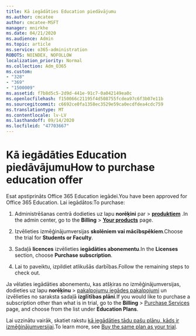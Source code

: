 ```yaml
---
title: Kā iegādāties Education piedāvājumu
ms.author: cmcatee
author: cmcatee-MSFT
manager: mnirkhe
ms.date: 04/21/2020
ms.audience: Admin
ms.topic: article
ms.service: o365-administration
ROBOTS: NOINDEX, NOFOLLOW
localization_priority: Normal
ms.collection: Adm_O365
ms.custom:
- "328"
- "369"
- "1500009"
ms.assetid: f7b8d5c5-2d9d-441e-91c7-0a042149ea0c
ms.openlocfilehash: f150066c21195f4d508755fcdea97c6f3b07e11b
ms.sourcegitcommit: c6692ce0fa1358ec3529e59ca0ecdfdea4cdc759
ms.translationtype: MT
ms.contentlocale: lv-LV
ms.lasthandoff: 09/14/2020
ms.locfileid: "47703667"
---
```

# <a name="how-to-purchase-education-offer"></a><span data-ttu-id="03ebc-102">Kā iegādāties Education piedāvājumu</span><span class="sxs-lookup"><span data-stu-id="03ebc-102">How to purchase education offer</span></span>

<span data-ttu-id="03ebc-103">Esat apstiprināts Office 365 Education iegādei.</span><span class="sxs-lookup"><span data-stu-id="03ebc-103">You have been approved for Office 365 Education.</span></span> <span data-ttu-id="03ebc-104">Lai iegādātos:</span><span class="sxs-lookup"><span data-stu-id="03ebc-104">To purchase:</span></span>
  
1. <span data-ttu-id="03ebc-105">Administrēšanas centrā dodieties uz lapu **norēķini** par \> **[produktiem](https://go.microsoft.com/fwlink/p/?linkid=842054)** .</span><span class="sxs-lookup"><span data-stu-id="03ebc-105">In the admin center, go to the **Billing** \> **[Your products](https://go.microsoft.com/fwlink/p/?linkid=842054)** page.</span></span>

2. <span data-ttu-id="03ebc-106">Izvēlieties izmēģinājumversijas **skolēniem vai mācībspēkiem**.</span><span class="sxs-lookup"><span data-stu-id="03ebc-106">Choose the trial for **Students or Faculty**.</span></span>

3. <span data-ttu-id="03ebc-107">Sadaļā **licences** izvēlieties **iegādāties abonementu**.</span><span class="sxs-lookup"><span data-stu-id="03ebc-107">In the **Licenses** section, choose **Purchase subscription**.</span></span>

4. <span data-ttu-id="03ebc-108">Lai to paveiktu, izpildiet atlikušās darbības.</span><span class="sxs-lookup"><span data-stu-id="03ebc-108">Follow the remaining steps to check out.</span></span>

<span data-ttu-id="03ebc-109">Ja vēlaties iegādāties abonementu, kas atšķiras no izmēģinājumversijas, dodieties uz lapu **norēķinu** \> [pakalpojumu iegādes pakalpojumi](https://go.microsoft.com/fwlink/p/?linkid=868433) un izvēlieties no saraksta sadaļā **izglītības plāni**.</span><span class="sxs-lookup"><span data-stu-id="03ebc-109">If you would like to purchase a subscription other than what is in trial, go to the **Billing** \> [Purchase Services](https://go.microsoft.com/fwlink/p/?linkid=868433) page, and choose from the list under **Education Plans**.</span></span>

<span data-ttu-id="03ebc-110">Lai uzzinātu vairāk, skatiet rakstu [kā iegādāties tādu pašu plānu, kāds ir izmēģinājumversijai](https://docs.microsoft.com/microsoft-365/commerce/subscriptions-and-billing/buy-a-subscription-from-your-free-trial#buy-the-same-plan-as-your-trial).</span><span class="sxs-lookup"><span data-stu-id="03ebc-110">To learn more, see [Buy the same plan as your trial](https://docs.microsoft.com/microsoft-365/commerce/subscriptions-and-billing/buy-a-subscription-from-your-free-trial#buy-the-same-plan-as-your-trial).</span></span>